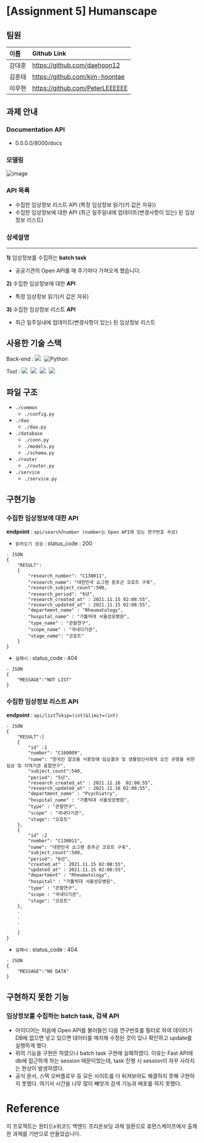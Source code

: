 # [Assignment 5] Humanscape
## 팀원  
| **이름** | **Github Link** |
|:------|:-------------|
| 강대훈 | https://github.com/daehoon12 |
| 김훈태 | https://github.com/kim-hoontae |
| 이무현 | https://github.com/PeterLEEEEEE |



## 과제  안내

### Documentation API  
- 0.0.0.0/8000/docs  

### 모델링  
![image](https://user-images.githubusercontent.com/32921115/142034117-6a11471b-7906-4d7b-bb52-a237b4f50080.png)  


### API 목록
- 수집한 임상정보 리스트 API (특정 임상정보 읽기(키 값은 자유))
- 수집한 임상정보에 대한 API (최근 일주일내에 업데이트(변경사항이 있는) 된 임상정보 리스트)


### 상세설명

---

**1)** 임상정보를 수집하는 **batch task**  
- 공공기관의 Open API를 매 주기마다 가져오게 했습니다.  


**2)** 수집한 임상정보에 대한 **API**  
- 특정 임상정보 읽기(키 값은 자유)  


**3)** 수집한 임상정보 리스트 **API**  
- 최근 일주일내에 업데이트(변경사항이 있는) 된 임상정보 리스트  


## 사용한 기술 스택

Back-end : <img src="https://img.shields.io/badge/Python 3.8-3776AB?style=for-the-badge&logo=Python&logoColor=white"/>&nbsp;
<img alt="Python" src = "https://img.shields.io/badge/fastapi-109989?style=for-the-badge&logo=FASTAPI&logoColor=white"/>&nbsp;

<p>
Tool : <img src="https://img.shields.io/badge/Git-F05032?style=for-the-badge&logo=Git&logoColor=white"/>&nbsp;
<img src="https://img.shields.io/badge/Github-181717?style=for-the-badge&logo=Github&logoColor=white"/>&nbsp;
<img src=“https://img.shields.io/badge/SWAGGER-5B8C04?style=for-the-badge&logo=Swagger&logoColor=white”/>&nbsp;  
<img src=“https://img.shields.io/badge/sqlite-0064a5?style=for-the-badge&logo=sqlite&logoColor=white”/>&nbsp;  
</p>


## 파일 구조  
- `./common`
  - `./config.py`    
- `./dao`
  - `./dao.py`
- `./database`
  - `./conn.py`
  - `./models.py`  
  - `./schema.py`  
- `./router`  
  - `./router.py`  
- `./service`  
  - `./service.py`  
  

## 구현기능  

### 수집한 임상정보에 대한 API
**endpoint** : `api/search`/```number (number는 Open API에 있는 연구번호 속성)```  
- ```읽어오기 성공``` : status_code : 200

```
- JSON
{
    "RESULT":
    {
        "research_number": "C130011",  
        "research_name": "대한민국 쇼그렌 증후군 코호트 구축",  
        "research_subject_count":500,  
        "research_period": "6년",  
        "research_created_at" : 2021.11.15 02:08:55",  
        "research_updated_at" : 2021.11.15 02:08:55",  
        "department_name" : "Rheumatology",
        "hospital_name" : "가톨릭대 서울성모병원",  
        "type_name" : "관찰연구",  
        "scope_name" : "국내다기관",  
        "stage_name": "코호트"
    }
}
```

- ```실패시``` : status_code : 404
```
- JSON
{
    "MESSAGE":"NOT LIST"
}

``` 

### 수집한 임상정보 리스트 API
**endpoint** : `api/list`?```skip=(int)&limit=(int)```  

```
- JSON
{
    "RESULT":[
    {
        "id" :1  
        "number": "C160009",  
        "name": "한국인 알코올 사용장애 임상결과 및 생물정신사회적 오인 규명을 위한 임상 및 지역기관 융합연구",  
        "subject_count":540,  
        "period": "5년",  
        "research_created_at" : 2021.11.16  02:08:55",  
        "research_updated_at" : 2021.11.16 02:08:55",  
        "department_name" : "Psychiatry",  
        "hospital_name" : "가톨릭대 서울성모병원",  
        "type" : "관찰연구",  
        "scope" : "국내다기관",  
        "stage": "코호트"
    },
    {
        "id" :2  
        "number": "C130011",  
        "name": "대한민국 쇼그렌 증후군 코호트 구축",  
        "subject_count":500,  
        "period": "6년",  
        "created_at" : 2021.11.15 02:08:55",  
        "updated_at" : 2021.11.15 02:08:55",  
        "department" : "Rheumatology",
        "hospital" : "가톨릭대 서울성모병원",  
        "type" : "관찰연구",  
        "scope : "국내다기관",  
        "stage": "코호트"  
    },
    .
    .
    .
    
    ]
}
```

- ```실패시``` : status_code : 404
```
- JSON
{
    "MESSAGE":"NO DATA"  
}
```

## 구현하지 못한 기능  
### 임상정보를 수집하는 batch task, 검색 API  
- 아이디어는 처음에 Open API를 불러들인 다음 연구번호를 필터로 하여 데이터가 DB에 없으면 넣고 있으면 데이터를 매치해 수정된 것이 있나 확인하고 update를 실행하게 했다.  
- 위의 기능을 구현은 하였으나 batch task 구현에 실패하였다. 이유는 Fast API에 db에 접근하게 하는 session 때문이었는데, task 진행 시 session이 자꾸 사라지는 현상이 발생하였다.  
- 공식 문서, 스택 오버플로우 등 모든 사이트를 다 뒤져보아도 해결하지 못해 구현하지 못했다. 여기서 시간을 너무 많이 빼앗겨 검색 기능과 배포를 하지 못했다.  

# Reference
이 프로젝트는 원티드x위코드 백엔드 프리온보딩 과제 일환으로 휴먼스케이프에서 출제한 과제를 기반으로 만들었습니다.
